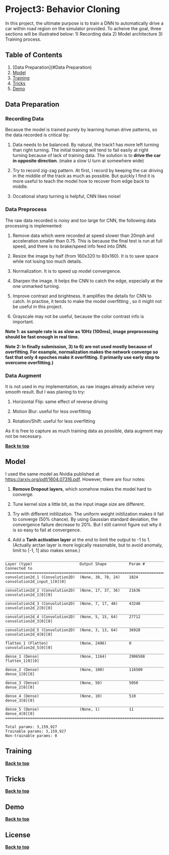 # Project3: Behavior Cloning

In this project, the ultimate purpose is to train a DNN to automatically drive a car within road region on the simulator provided. To acheive the goal, three sections will be illustrated below: 1) Recording data 2) Model architecture 3) Training process.

## Table of Contents

1. [Data Preparation](#Data Preparation)
1. [Model](#Model)
1. [Training](#Training)
1. [Tricks](#Tricks)
1. [Demo](#Demo)


## Data Preparation

### Recording Data
Becasue the model is trained purely by learning human drive patterns, so the data recorded is critical by:

1) Data needs to be balanced. By natural, the track1 has more left turning than right turning. The initial training will tend to fail easily at right turning because of lack of training data. The solution is to **drive the car in opposite direction**. (make a slow U turn at somewhere wide)

2) Try to record zig-zag pattern. At first, I record by keeping the car driving in the middile of the track as much as possible. But quickly I find it is more useful to teach the model how to recover from edge back to middle.

3) Occational sharp turning is helpful, CNN likes noise!

### Data Preprocess
The raw data recorded is noisy and too large for CNN, the following data processing is implemented:

1) Remove data which were recorded at speed slower than 20mph and acceleration smaller than 0.75. This is because the final test is run at full speed, and there is no brake/speed info feed into DNN.

2) Resize the image by half (from 160x320 to 80x160). It is to save space while not losing too much details.

3) Normalization. It is to speed up model convergence. 

4) Sharpen the image. It helps the CNN to catch the edge, especially at the one unmarked turning.

5) Improve contrast and brightness. It amplifies the details for CNN to catch. In practise, it tends to make the model overfitting , so it might not be useful in this project.

6) Grayscale may not be useful, because the color contrast info is important.

**Note 1: as sample rate is as slow as 10Hz (100ms), image preprocessing should be fast enough in real time.**

**Note 2: In finally submission, 3) to 6) are not used mostly because of overfitting. For example, normalization makes the network converge so fast that only 4 epoches make it overfitting. (I primarily use early stop to overcome overfitting.)**

### Data Augment
It is not used in my implementation, as raw images already acheive very smooth result. But I was planing to try:

1) Horizontal Flip: same effect of reverse driving

2) Motion Blur: useful for less overfitting

3) Rotation/Shift: useful for less overfitting

As it is free to capture as much training data as possible, data augment may not be necessary.

**[Back to top](#table-of-contents)**

## Model
I used the same model as Nvidia published at https://arxiv.org/pdf/1604.07316.pdf. However, there are four notes:

1) **Remove Dropout layers**, which somehow makes the model hard to converge.

2) Tune kernel size a little bit, as the input image size are different.

3) Try with different initilization. The uniform weight initilization makes it fail to converge (50% chance). By using Gaussian standard deviation, the convergence failure decrease to 20%. But I still cannot figure out why it is so easy to fail at convergence.

4) Add a **Tanh activation layer** at the end to limit the output to -1 to 1. (Actually arctan layer is more logically reasonable, but to avoid anomaly, limit to [-1, 1] also makes sense.)


```
____________________________________________________________________________________________________
Layer (type)                     Output Shape          Param #     Connected to 
====================================================================================================
convolution2d_1 (Convolution2D)  (None, 38, 78, 24)    1824        convolution2d_input_1[0][0]
____________________________________________________________________________________________________
convolution2d_2 (Convolution2D)  (None, 17, 37, 36)    21636       convolution2d_1[0][0]
____________________________________________________________________________________________________
convolution2d_3 (Convolution2D)  (None, 7, 17, 48)     43248       convolution2d_2[0][0]
____________________________________________________________________________________________________
convolution2d_4 (Convolution2D)  (None, 5, 15, 64)     27712       convolution2d_3[0][0]
____________________________________________________________________________________________________
convolution2d_5 (Convolution2D)  (None, 3, 13, 64)     36928       convolution2d_4[0][0]
____________________________________________________________________________________________________
flatten_1 (Flatten)              (None, 2496)          0           convolution2d_5[0][0]
____________________________________________________________________________________________________
dense_1 (Dense)                  (None, 1164)          2906508     flatten_1[0][0]
____________________________________________________________________________________________________
dense_2 (Dense)                  (None, 100)           116500      dense_1[0][0]
____________________________________________________________________________________________________
dense_3 (Dense)                  (None, 50)            5050        dense_2[0][0]
____________________________________________________________________________________________________
dense_4 (Dense)                  (None, 10)            510         dense_3[0][0]
____________________________________________________________________________________________________
dense_5 (Dense)                  (None, 1)             11          dense_4[0][0]
====================================================================================================

Total params: 3,159,927
Trainable params: 3,159,927
Non-trainable params: 0
```

## Training


**[Back to top](#table-of-contents)**


## Tricks


**[Back to top](#table-of-contents)**


## Demo


**[Back to top](#table-of-contents)**


## License


**[Back to top](#table-of-contents)**








